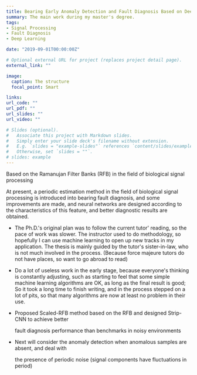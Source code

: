 ```yaml
---
title: Bearing Early Anomaly Detection and Fault Diagnosis Based on Deep Learning
summary: The main work during my master's degree.
tags:
- Signal Processing
- Fault Diagnosis
- Deep Learning

date: "2019-09-01T00:00:00Z"

# Optional external URL for project (replaces project detail page).
external_link: ""

image:
  caption: The structure
  focal_point: Smart

links:
url_code: ""
url_pdf: ""
url_slides: ""
url_video: ""

# Slides (optional).
#   Associate this project with Markdown slides.
#   Simply enter your slide deck's filename without extension.
#   E.g. `slides = "example-slides"` references `content/slides/example-slides.md`.
#   Otherwise, set `slides = ""`.
# slides: example
---
```


Based on the Ramanujan Filter Banks (RFB) in the field of biological signal processing 

At present, a periodic estimation method in the field of biological signal processing is introduced into bearing fault diagnosis, and some improvements are made, and neural networks are designed according to the characteristics of this feature, and better diagnostic results are obtained.

- The Ph.D.'s original plan was to follow the current tutor' reading, so the pace of work was slower. The instructor used to do methodology, so hopefully I can use machine learning to open up new tracks in my application. The thesis is mainly guided by the tutor's sister-in-law, who is not much involved in the process. (Because force majeure tutors do not have places, so want to go abroad to read)

- Do a lot of useless work in the early stage, because everyone's thinking is constantly adjusting, such as starting to feel that some simple machine learning algorithms are OK, as long as the final result is good; So it took a long time to finish writing, and in the process stepped on a lot of pits, so that many algorithms are now at least no problem in their use.

- Proposed Scaled-RFB method based on the RFB and designed Strip-CNN to achieve better

  fault diagnosis performance than benchmarks in noisy environments

- Next will consider the anomaly detection when anomalous samples are absent, and deal with

  the presence of periodic noise (signal components have fluctuations in period)





